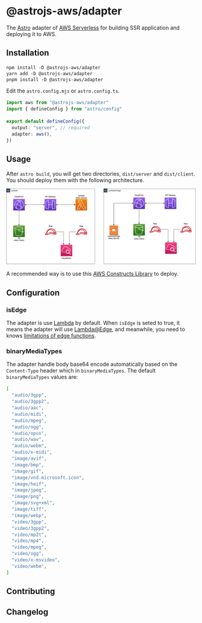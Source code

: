 # @astrojs-aws/adapter

The [Astro](https://astro.build/) adapter of [AWS Serverless](https://aws.amazon.com/serverless/) for building SSR application and deploying it to AWS.

## Installation

```shell
npm install -D @astrojs-aws/adapter
yarn add -D @astrojs-aws/adapter
pnpm install -D @astrojs-aws/adapter
```

Edit the `astro.config.mjs` or `astro.config.ts`.

```typescript
import aws from "@astrojs-aws/adapter"
import { defineConfig } from "astro/config"

export default defineConfig({
  output: "server", // required
  adapter: aws(), 
})
```

## Usage

After `astro build`, you will get two directories, `dist/server` and `dist/client`. You should deploy them with the following architecture.

![architecture](./images/architecture.png)

A recommended way is to use this [AWS Constructs Library](../constructs) to deploy.

## Configuration

### isEdge

The adapter is use [Lambda](https://aws.amazon.com/lambda/) by default. When `isEdge` is seted to true, it means the adapter will use [Lambda@Edge](https://aws.amazon.com/lambda/edge/), and meanwhile, you need to knows [limitations of edge functions](https://docs.aws.amazon.com/AmazonCloudFront/latest/DeveloperGuide/edge-functions-restrictions.html).

### binaryMediaTypes

The adapter handle body base64 encode automatically based on the `Content-Type` header which in `binaryMediaTypes`. The default `binaryMediaTypes` values are:

```json
[
  "audio/3gpp",
  "audio/3gpp2",
  "audio/aac",
  "audio/midi",
  "audio/mpeg",
  "audio/ogg",
  "audio/opus",
  "audio/wav",
  "audio/webm",
  "audio/x-midi",
  "image/avif",
  "image/bmp",
  "image/gif",
  "image/vnd.microsoft.icon",
  "image/heif",
  "image/jpeg",
  "image/png",
  "image/svg+xml",
  "image/tiff",
  "image/webp",
  "video/3gpp",
  "video/3gpp2",
  "video/mp2t",
  "video/mp4",
  "video/mpeg",
  "video/ogg",
  "video/x-msvideo",
  "video/webm",
]
```

## Contributing



## Changelog
